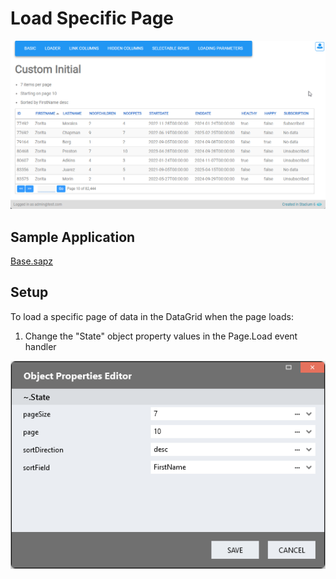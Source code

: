 # Load Specific Page

![](images/CustomLoadView.gif)

## Sample Application
[Base.sapz](Stadium6/Base.sapz?raw=true)

## Setup

To load a specific page of data in the DataGrid when the page loads:

1. Change the "State" object property values in the Page.Load event handler

![](images/CustomLoadParameters.png)
